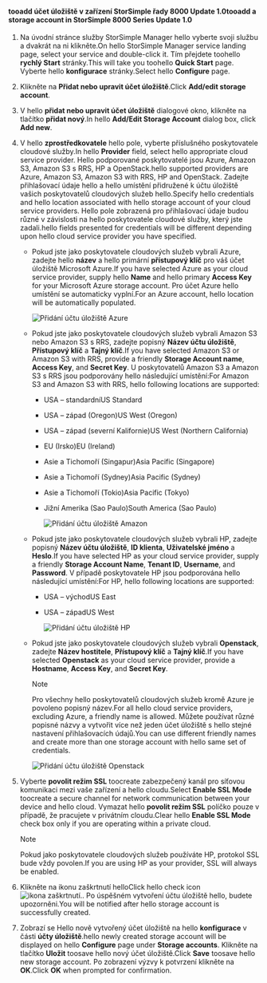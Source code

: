 <!--author=alkohli last changed: 9/17/15-->

#### <a name="tooadd-a-storage-account-in-storsimple-8000-series-update-10"></a><span data-ttu-id="0334c-101">tooadd účet úložiště v zařízení StorSimple řady 8000 Update 1.0</span><span class="sxs-lookup"><span data-stu-id="0334c-101">tooadd a storage account in StorSimple 8000 Series Update 1.0</span></span>
1. <span data-ttu-id="0334c-102">Na úvodní stránce služby StorSimple Manager hello vyberte svoji službu a dvakrát na ni klikněte.</span><span class="sxs-lookup"><span data-stu-id="0334c-102">On hello StorSimple Manager service landing page, select your service and double-click it.</span></span> <span data-ttu-id="0334c-103">Tím přejdete toohello **rychlý Start** stránky.</span><span class="sxs-lookup"><span data-stu-id="0334c-103">This will take you toohello **Quick Start** page.</span></span> <span data-ttu-id="0334c-104">Vyberte hello **konfigurace** stránky.</span><span class="sxs-lookup"><span data-stu-id="0334c-104">Select hello **Configure** page.</span></span>
2. <span data-ttu-id="0334c-105">Klikněte na **Přidat nebo upravit účet úložiště**.</span><span class="sxs-lookup"><span data-stu-id="0334c-105">Click **Add/edit storage account**.</span></span>
3. <span data-ttu-id="0334c-106">V hello **přidat nebo upravit účet úložiště** dialogové okno, klikněte na tlačítko **přidat nový**.</span><span class="sxs-lookup"><span data-stu-id="0334c-106">In hello **Add/Edit Storage Account** dialog box, click **Add new**.</span></span>
4. <span data-ttu-id="0334c-107">V hello **zprostředkovatele** hello pole, vyberte příslušného poskytovatele cloudové služby.</span><span class="sxs-lookup"><span data-stu-id="0334c-107">In hello **Provider** field, select hello appropriate cloud service provider.</span></span> <span data-ttu-id="0334c-108">Hello podporované poskytovatelé jsou Azure, Amazon S3, Amazon S3 s RRS, HP a OpenStack.</span><span class="sxs-lookup"><span data-stu-id="0334c-108">hello supported providers are Azure, Amazon S3, Amazon S3 with RRS, HP and OpenStack.</span></span> <span data-ttu-id="0334c-109">Zadejte přihlašovací údaje hello a hello umístění přidružené k účtu úložiště vašich poskytovatelů cloudových služeb hello.</span><span class="sxs-lookup"><span data-stu-id="0334c-109">Specify hello credentials and hello location associated with hello storage account of your cloud service providers.</span></span> <span data-ttu-id="0334c-110">Hello pole zobrazená pro přihlašovací údaje budou různé v závislosti na hello poskytovatele cloudové služby, který jste zadali.</span><span class="sxs-lookup"><span data-stu-id="0334c-110">hello fields presented for credentials will be different depending upon hello cloud service provider you have specified.</span></span> 
   
   * <span data-ttu-id="0334c-111">Pokud jste jako poskytovatele cloudových služeb vybrali Azure, zadejte hello **název** a hello primární **přístupový klíč** pro váš účet úložiště Microsoft Azure.</span><span class="sxs-lookup"><span data-stu-id="0334c-111">If you have selected Azure as your cloud service provider, supply hello **Name** and hello primary **Access Key** for your Microsoft Azure storage account.</span></span> <span data-ttu-id="0334c-112">Pro účet Azure hello umístění se automaticky vyplní.</span><span class="sxs-lookup"><span data-stu-id="0334c-112">For an Azure account, hello location will be automatically populated.</span></span>
     
        ![Přidání účtu úložiště Azure](./media/storsimple-configure-new-storage-account-u1/AddAzureStorageaccount-include.png)
   * <span data-ttu-id="0334c-114">Pokud jste jako poskytovatele cloudových služeb vybrali Amazon S3 nebo Amazon S3 s RRS, zadejte popisný **Název účtu úložiště**, **Přístupový klíč** a **Tajný klíč**.</span><span class="sxs-lookup"><span data-stu-id="0334c-114">If you have selected Amazon S3 or Amazon S3 with RRS, provide a friendly **Storage Account name**, **Access Key**, and **Secret Key**.</span></span> <span data-ttu-id="0334c-115">U poskytovatelů Amazon S3 a Amazon S3 s RRS jsou podporovány hello následující umístění:</span><span class="sxs-lookup"><span data-stu-id="0334c-115">For Amazon S3 and Amazon S3 with RRS, hello following locations are supported:</span></span>
     
     * <span data-ttu-id="0334c-116">USA – standardní</span><span class="sxs-lookup"><span data-stu-id="0334c-116">US Standard</span></span>
     * <span data-ttu-id="0334c-117">USA – západ (Oregon)</span><span class="sxs-lookup"><span data-stu-id="0334c-117">US West (Oregon)</span></span>
     * <span data-ttu-id="0334c-118">USA – západ (severní Kalifornie)</span><span class="sxs-lookup"><span data-stu-id="0334c-118">US West (Northern California)</span></span>
     * <span data-ttu-id="0334c-119">EU (Irsko)</span><span class="sxs-lookup"><span data-stu-id="0334c-119">EU (Ireland)</span></span>
     * <span data-ttu-id="0334c-120">Asie a Tichomoří (Singapur)</span><span class="sxs-lookup"><span data-stu-id="0334c-120">Asia Pacific (Singapore)</span></span>
     * <span data-ttu-id="0334c-121">Asie a Tichomoří (Sydney)</span><span class="sxs-lookup"><span data-stu-id="0334c-121">Asia Pacific (Sydney)</span></span>
     * <span data-ttu-id="0334c-122">Asie a Tichomoří (Tokio)</span><span class="sxs-lookup"><span data-stu-id="0334c-122">Asia Pacific (Tokyo)</span></span>
     * <span data-ttu-id="0334c-123">Jižní Amerika (Sao Paulo)</span><span class="sxs-lookup"><span data-stu-id="0334c-123">South America (Sao Paulo)</span></span>
       
       ![Přidání účtu úložiště Amazon](./media/storsimple-configure-new-storage-account-u1/AddAmazonStorageaccount-include.png)
   * <span data-ttu-id="0334c-125">Pokud jste jako poskytovatele cloudových služeb vybrali HP, zadejte popisný **Název účtu úložiště**, **ID klienta**, **Uživatelské jméno** a **Heslo**.</span><span class="sxs-lookup"><span data-stu-id="0334c-125">If you have selected HP as your cloud service provider, supply a friendly **Storage Account Name**, **Tenant ID**, **Username**, and **Password**.</span></span> <span data-ttu-id="0334c-126">V případě poskytovatele HP jsou podporována hello následující umístění:</span><span class="sxs-lookup"><span data-stu-id="0334c-126">For HP, hello following locations are supported:</span></span>
     
     * <span data-ttu-id="0334c-127">USA – východ</span><span class="sxs-lookup"><span data-stu-id="0334c-127">US East</span></span>
     * <span data-ttu-id="0334c-128">USA – západ</span><span class="sxs-lookup"><span data-stu-id="0334c-128">US West</span></span>
       
       ![Přidání účtu úložiště HP](./media/storsimple-configure-new-storage-account-u1/AddHPStorageaccount-include.png)
   * <span data-ttu-id="0334c-130">Pokud jste jako poskytovatele cloudových služeb vybrali **Openstack**, zadejte **Název hostitele**, **Přístupový klíč** a **Tajný klíč**.</span><span class="sxs-lookup"><span data-stu-id="0334c-130">If you have selected **Openstack** as your cloud service provider, provide a **Hostname**, **Access Key**, and **Secret Key**.</span></span>
     
     > [!NOTE]
     > <span data-ttu-id="0334c-131">Pro všechny hello poskytovatelů cloudových služeb kromě Azure je povoleno popisný název.</span><span class="sxs-lookup"><span data-stu-id="0334c-131">For all hello cloud service providers, excluding Azure, a friendly name is allowed.</span></span> <span data-ttu-id="0334c-132">Můžete používat různé popisné názvy a vytvořit více než jeden účet úložiště s hello stejné nastavení přihlašovacích údajů.</span><span class="sxs-lookup"><span data-stu-id="0334c-132">You can use different friendly names and create more than one storage account with hello same set of credentials.</span></span>
     > 
     > 
     
        ![Přidání účtu úložiště Openstack](./media/storsimple-configure-new-storage-account-u1/AddOpenstackStorageaccount-include.png)
5. <span data-ttu-id="0334c-134">Vyberte **povolit režim SSL** toocreate zabezpečený kanál pro síťovou komunikaci mezi vaše zařízení a hello cloudu.</span><span class="sxs-lookup"><span data-stu-id="0334c-134">Select **Enable SSL Mode** toocreate a secure channel for network communication between your device and hello cloud.</span></span> <span data-ttu-id="0334c-135">Vymazat hello **povolit režim SSL** políčko pouze v případě, že pracujete v privátním cloudu.</span><span class="sxs-lookup"><span data-stu-id="0334c-135">Clear hello **Enable SSL Mode** check box only if you are operating within a private cloud.</span></span>
   
   > [!NOTE]
   > <span data-ttu-id="0334c-136">Pokud jako poskytovatele cloudových služeb používáte HP, protokol SSL bude vždy povolen.</span><span class="sxs-lookup"><span data-stu-id="0334c-136">If you are using HP as your provider, SSL will always be enabled.</span></span>
   > 
   > 
6. <span data-ttu-id="0334c-137">Klikněte na ikonu zaškrtnutí hello</span><span class="sxs-lookup"><span data-stu-id="0334c-137">Click hello check icon</span></span> ![ikona zaškrtnutí](./media/storsimple-configure-new-storage-account/HCS_CheckIcon-include.png)<span data-ttu-id="0334c-139">.</span><span class="sxs-lookup"><span data-stu-id="0334c-139">.</span></span> <span data-ttu-id="0334c-140">Po úspěšném vytvoření účtu úložiště hello, budete upozorněni.</span><span class="sxs-lookup"><span data-stu-id="0334c-140">You will be notified after hello storage account is successfully created.</span></span>
7. <span data-ttu-id="0334c-141">Zobrazí se Hello nově vytvořený účet úložiště na hello **konfigurace** v části **účty úložiště**.</span><span class="sxs-lookup"><span data-stu-id="0334c-141">hello newly created storage account will be displayed on hello **Configure** page under **Storage accounts**.</span></span> <span data-ttu-id="0334c-142">Klikněte na tlačítko **Uložit** toosave hello nový účet úložiště.</span><span class="sxs-lookup"><span data-stu-id="0334c-142">Click **Save** toosave hello new storage account.</span></span> <span data-ttu-id="0334c-143">Po zobrazení výzvy k potvrzení klikněte na **OK**.</span><span class="sxs-lookup"><span data-stu-id="0334c-143">Click **OK** when prompted for confirmation.</span></span>

